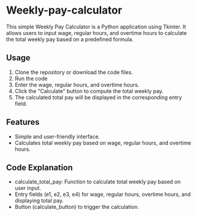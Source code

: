 # Weekly-pay-calculator
This simple Weekly Pay Calculator is a Python application using Tkinter. It allows users to input wage, regular hours, and overtime hours to calculate the total weekly pay based on a predefined formula.

## Usage
1. Clone the repository or download the code files.
2. Run the code
3. Enter the wage, regular hours, and overtime hours.
4. Click the "Calculate" button to compute the total weekly pay.
5. The calculated total pay will be displayed in the corresponding entry field.

## Features
- Simple and user-friendly interface.
- Calculates total weekly pay based on wage, regular hours, and overtime hours.

## Code Explanation
- calculate_total_pay: Function to calculate total weekly pay based on user input.
- Entry fields (e1, e2, e3, e4) for wage, regular hours, overtime hours, and displaying total pay.
- Button (calculate_button) to trigger the calculation.
